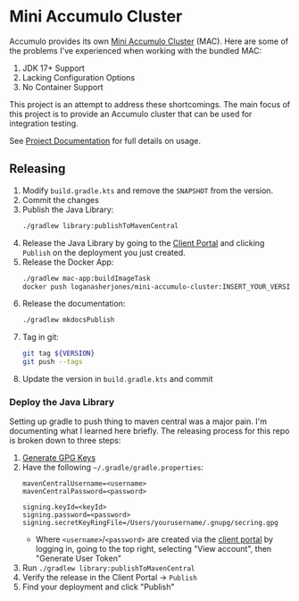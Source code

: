 # Mini Accumulo Cluster

Accumulo provides its own [Mini Accumulo Cluster](https://accumulo.apache.org/1.10/accumulo_user_manual.html#_mini_accumulo_cluster) (MAC).
Here are some of the problems I've experienced when working with the bundled MAC:

1. JDK 17+ Support
2. Lacking Configuration Options
3. No Container Support

This project is an attempt to address these shortcomings. The main focus of
this project is to provide an Accumulo cluster that can be used for integration
testing.

See [Project Documentation](https://loganasherjones.github.io/mini-accumulo-cluster/)
for full details on usage.

## Releasing

1. Modify `build.gradle.kts` and remove the `SNAPSHOT` from the version.
2. Commit the changes
3. Publish the Java Library:
   ```bash
   ./gradlew library:publishToMavenCentral 
   ```
4. Release the Java Library by going to the [Client Portal](https://central.sonatype.com/publishing)
   and clicking `Publish` on the deployment you just created.
5. Release the Docker App:
   ```bash
   ./gradlew mac-app:buildImageTask
   docker push loganasherjones/mini-accumulo-cluster:INSERT_YOUR_VERSION
   ```
6. Release the documentation:
   ```bash
   ./gradlew mkdocsPublish
   ```
7. Tag in git:
   ```bash
   git tag ${VERSION}
   git push --tags
   ```
8. Update the version in `build.gradle.kts` and commit

### Deploy the Java Library

Setting up gradle to push thing to maven central was a major pain. I'm
documenting what I learned here briefly. The releasing process for this
repo is broken down to three steps:

1. [Generate GPG Keys](https://docs.github.com/en/authentication/managing-commit-signature-verification/adding-a-gpg-key-to-your-github-account)
2. Have the following `~/.gradle/gradle.properties`:
   ```
   mavenCentralUsername=<username>
   mavenCentralPassword=<password>

   signing.keyId=<keyId>
   signing.password=<password>
   signing.secretKeyRingFile=/Users/yourusername/.gnupg/secring.gpg
   ```
   * Where `<username>`/`<password>` are created via the [client portal](https://central.sonatype.com/)
     by logging in, going to the top right, selecting "View account", then
     "Generate User Token"
3. Run `./gradlew library:publishToMavenCentral`
4. Verify the release in the Client Portal -> `Publish`
5. Find your deployment and click "Publish"
